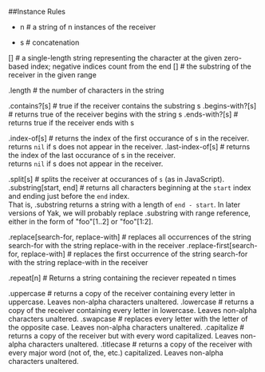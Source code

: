##Instance Rules

* n # a string of n instances of the receiver
+ s # concatenation

[<number>] # a single-length string representing the character at the given zero-based index; negative indices count from the end
[<range>] # the substring of the receiver in the given range

.length # the number of characters in the string

.contains?[s] # true if the receiver contains the substring s
.begins-with?[s] # returns true of the receiver begins with the string s
.ends-with?[s] # returns true if the receiver ends with s

.index-of[s] # returns the index of the first occurance of s in the receiver.<br>returns <code>nil</code> if s does not appear in the receiver.
.last-index-of[s] # returns the index of the last occurance of s in the receiver.<br>returns <code>nil</code> if s does not appear in the receiver.

.split[s] # splits the receiver at occurances of <code>s</code> (as in JavaScript).
.substring[start, end] # returns all characters beginning at the <code>start</code> index and ending just before the <code>end</code> index.<br>That is, .substring returns a string with a length of <code>end - start</code>. In later versions of Yak, we will probably replace .substring with range reference, either in the form of "foo"[1..2] or "foo"[1:2].

.replace[search-for, replace-with] # replaces all occurrences of the string search-for with the string replace-with in the receiver
.replace-first[search-for, replace-with] # replaces the first occurrence of the string search-for with the string replace-with in the receiver

.repeat[n] # Returns a string containing the reciever repeated n times

.uppercase # returns a copy of the receiver containing every letter in uppercase. Leaves non-alpha characters unaltered.
.lowercase # returns a copy of the receiver containing every letter in lowercase. Leaves non-alpha characters unaltered.
.swapcase # replaces every letter with the letter of the opposite case. Leaves non-alpha characters unaltered.
.capitalize # returns a copy of the receiver but with every word capitalized. Leaves non-alpha characters unaltered.
.titlecase # returns a copy of the receiver with every major word (not of, the, etc.) capitalized. Leaves non-alpha characters unaltered.